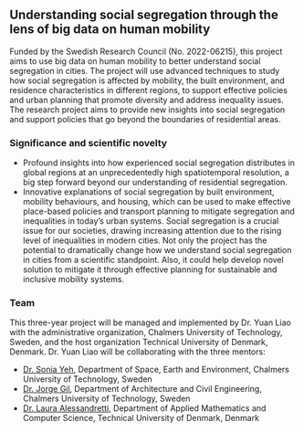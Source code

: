 ## Understanding social segregation through the lens of big data on human mobility
Funded by the Swedish Research Council (No. 2022-06215), this project aims to use big data on human mobility to better understand social segregation in cities. The project will use advanced techniques to study how social segregation is affected by mobility, the built environment, and residence characteristics in different regions, to support effective policies and urban planning that promote diversity and address inequality issues. The research project aims to provide new insights into social segregation and support policies that go beyond the boundaries of residential areas.

### Significance and scientific novelty
- Profound insights into how experienced social segregation distributes in global regions at an unprecedentedly high spatiotemporal resolution, a big step forward beyond our understanding of residential segregation.
- Innovative explanations of social segregation by built environment, mobility behaviours, and housing, which can be used to make effective place-based policies and transport planning to mitigate segregation and inequalities in today’s urban systems.
Social segregation is a crucial issue for our societies, drawing increasing attention due to the rising level of inequalities in modern cities. Not only the project has the potential to dramatically change how we understand social segregation in cities from a scientific standpoint. Also, it could help develop novel solution to mitigate it through effective planning for sustainable and inclusive mobility systems.

### Team
This three-year project will be managed and implemented by Dr. Yuan Liao with the administrative organization, Chalmers University of Technology, Sweden, and the host organization Technical University of Denmark, Denmark. Dr. Yuan Liao will be collaborating with the three mentors: 
- [Dr. Sonia Yeh](https://www.chalmers.se/en/staff/Pages/sonia-yeh.aspx), Department of Space, Earth and Environment, Chalmers University of Technology, Sweden
- [Dr. Jorge Gil](https://www.chalmers.se/en/staff/Pages/jorgegi.aspx), Department of Architecture and Civil Engineering, Chalmers University of Technology, Sweden
- [Dr. Laura Alessandretti](https://laura.alessandretti.com/), Department of Applied Mathematics and Computer Science, Technical University of Denmark, Denmark
